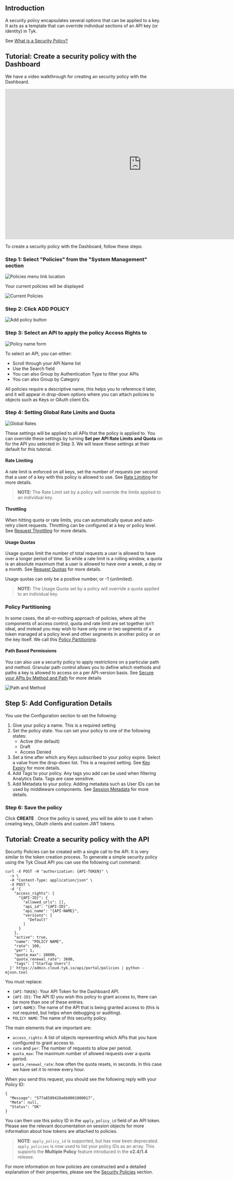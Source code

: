---
---

## Introduction

A security policy encapsulates several options that can be applied to a key. It acts as a template that can override individual sections of an API key (or identity) in Tyk.

See [What is a Security Policy?](/docs/getting-started/key-concepts/what-is-a-security-policy/)


## Tutorial: Create a security policy with the Dashboard

We have a video walkthrough for creating an security policy with the Dashboard.

<iframe width="870" height="480" src="https://www.youtube.com/embed/y4xVUvUvFRE" frameborder="0" allow="accelerometer; autoplay; encrypted-media; gyroscope; picture-in-picture" allowfullscreen></iframe>

To create a security policy with the Dashboard, follow these steps:

### Step 1: Select "Policies" from the "System Management" section

![Policies menu link location](/docs/img/2.10/policies_menu.png)

Your current policies will be displayed

![Current Policies](/docs/img/2.10/policy_list.png)

### Step 2: Click ADD POLICY

![Add policy button](/docs/img/2.10/add_policy.png)


### Step 3: Select an API to apply the policy Access Rights to

![Policy name form](/docs/img/2.10/select_api_policy.png)

To select an API, you can either:

* Scroll through your API Name list
* Use the Search field
* You can also Group by Authentication Type to filter your APIs
* You can also Group by Category 

All policies require a descriptive name, this helps you to reference it later, and it will appear in drop-down options where you can attach policies to objects such as Keys or OAuth client IDs.

### Step 4: Setting Global Rate Limits and Quota

![Global Rates](/docs/img/2.10/global_limits_policies.png)

These settings will be applied to all APIs that the policy is applied to. You can override these settings by turning **Set per API Rate Limits and Quota** on for the API you selected in Step 3. We will leave these settings at their default for this tutorial.

#### Rate Limiting

A rate limit is enforced on all keys, set the number of requests per second that a user of a key with this policy is allowed to use. See [Rate Limiting](/docs/basic-config-and-security/control-limit-traffic/rate-limiting/) for more details.

> **NOTE:** The Rate Limit set by a policy will override the limits applied to an individual key.

#### Throttling

When hitting quota or rate limits, you can automatically queue and auto-retry client requests. Throttling can be configured at a key or policy level. See [Request Throttling](/docs/basic-config-and-security/control-limit-traffic/request-throttling/) for more details.

#### Usage Quotas

Usage quotas limit the number of total requests a user is allowed to have over a longer period of time. So while a rate limit is a rolling window, a quota is an absolute maximum that a user is allowed to have over a week, a day or a month. See [Request Quotas](/docs/basic-config-and-security/control-limit-traffic/request-quotas/) for more details.

Usage quotas can only be a positive number, or -1 (unlimited).

> **NOTE:** The Usage Quota set by a policy will override a quota applied to an individual key.

### Policy Partitioning

In some cases, the all-or-nothing approach of policies, where all the components of access control, quota and rate limit are set together isn’t ideal, and instead you may wish to have only one or two segments of a token managed at a policy level and other segments in another policy or on the key itself. We call this [Policy Partitioning](/docs/basic-config-and-security/security/security-policies/partitioned-policies/).


#### Path Based Permissions

You can also use a security policy to apply restrictions on a particular path and method. Granular path control allows you to define which methods and paths a key is allowed to access on a per API-version basis. See [Secure your APIs by Method and Path](/docs/basic-config-and-security/security/security-policies/secure-apis-method-path/) for more details

![Path and Method](/docs/img/2.10/path_and_method.png)


## Step 5: Add Configuration Details

You use the Configuration section to set the following:

1. Give your policy a name. This is a required setting
2. Set the policy state. You can set your policy to one of the following states:
   * Active (the default)
   * Draft
   * Access Denied 
3. Set a time after which any Keys subscribed to your policy expire. Select a value from the drop-down list. This is a required setting. See [Key Expiry](/docs/basic-config-and-security/security/key-level-security/#key-expiry) for more details.
4. Add Tags to your policy. Any tags you add can be used when filtering Analytics Data. Tags are case sensitive.
5. Add Metadata to your policy. Adding metadata such as User IDs can be used by middleware components. See [Session Metadata](/docs/getting-started/key-concepts/session-meta-data/) for more details.

### Step 6: Save the policy

Click **CREATE** . Once the policy is saved, you will be able to use it when creating keys, OAuth clients and custom JWT tokens.

## Tutorial: Create a security policy with the API

Security Policies can be created with a single call to the API. It is very similar to the token creation process. To generate a simple security policy using the Tyk Cloud API you can use the following curl command:
```{.copyWrapper}
curl -X POST -H "authorization: {API-TOKEN}" \
  -s \
  -H "Content-Type: application/json" \
  -X POST \
  -d '{
    "access_rights": {
      "{API-ID}": {
        "allowed_urls": [],
        "api_id": "{API-ID}",
        "api_name": "{API-NAME}",
        "versions": [
          "Default"
        ]
      }
    },
    "active": true,
    "name": "POLICY NAME",
    "rate": 100,
    "per": 1,
    "quota_max": 10000,
    "quota_renewal_rate": 3600,
    "tags": ["Startup Users"]
  }' https://admin.cloud.tyk.io/api/portal/policies | python -mjson.tool
```

You must replace:

*   `{API-TOKEN}`: Your API Token for the Dashboard API.
*   `{API-ID}`: The API ID you wish this policy to grant access to, there can be more than one of these entries.
*   `{API-NAME}`: The name of the API that is being granted access to (this is not required, but helps when debugging or auditing).
*   `POLICY NAME`: The name of this security policy.

The main elements that are important are:

*   `access_rights`: A list of objects representing which APIs that you have configured to grant access to.
*   `rate` and `per`: The number of requests to allow per period.
*   `quota_max`: The maximum number of allowed requests over a quota period.
*   `quota_renewal_rate`: how often the quota resets, in seconds. In this case we have set it to renew every hour.

When you send this request, you should see the following reply with your Policy ID:
```
{
  "Message": "577a8589428a6b0001000017",
  "Meta": null,
  "Status": "OK"
}
```

You can then use this policy ID in the `apply_policy_id` field of an API token. Please see the relevant documentation on session objects for more information about how tokens are attached to policies.
> **NOTE**: `apply_policy_id` is supported, but has now been deprecated. `apply_policies` is now used to list your policy IDs as an array. This supports the **Multiple Policy** feature introduced in the  **v2.4/1.4** release.

For more information on how policies are constructed and a detailed explanation of their properties, please see the [Security Policies](/docs/security/security-policies/) section.

